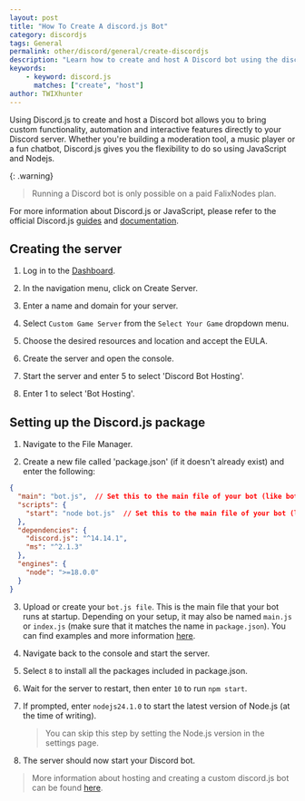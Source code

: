 ```yaml
---
layout: post
title: "How To Create A discord.js Bot"
category: discordjs
tags: General
permalink: other/discord/general/create-discordjs
description: "Learn how to create and host A Discord bot using the discord.js package"
keywords:
    - keyword: discord.js
      matches: ["create", "host"]
author: TWIXhunter
---
```


Using Discord.js to create and host a Discord bot allows you to bring custom functionality, automation and interactive features directly to your Discord server. Whether you're building a moderation tool, a music player or a fun chatbot, Discord.js gives you the flexibility to do so using JavaScript and Nodejs.

{: .warning}
> Running a Discord bot is only possible on a paid FalixNodes plan.

For more information about Discord.js or JavaScript, please refer to the official Discord.js [guides](https://discordjs.guide/#before-you-begin) and [documentation](https://discord.js.org/docs/packages/discord.js/14.19.3).

## Creating the server
1. Log in to the [Dashboard](https://client.falixnodes.net/).

2. In the navigation menu, click on Create Server.

3. Enter a name and domain for your server.

4. Select `Custom Game Server` from the `Select Your Game` dropdown menu.

5. Choose the desired resources and location and accept the EULA.

5. Create the server and open the console.

6. Start the server and enter 5 to select 'Discord Bot Hosting'.

7. Enter 1 to select 'Bot Hosting'.

## Setting up the Discord.js package
1. Navigate to the File Manager.

2. Create a new file called 'package.json' (if it doesn't already exist) and enter the following:

```json
{
  "main": "bot.js",  // Set this to the main file of your bot (like bot.js, main.js or index.js)
  "scripts": {
    "start": "node bot.js"  // Set this to the main file of your bot (like bot.js, main.js or index.js)
  },
  "dependencies": {
    "discord.js": "^14.14.1",
    "ms": "^2.1.3"
  },
  "engines": {
    "node": ">=18.0.0"
  }
}
```

3. Upload or create your `bot.js file`. This is the main file that your bot runs at startup. Depending on your setup, it may also be named `main.js` or `index.js` (make sure that it matches the name in `package.json`). You can find examples and more information [here](https://discordjs.guide/creating-your-bot/main-file.html#running-your-application).

4. Navigate back to the console and start the server.

5. Select `8` to install all the packages included in package.json.

6. Wait for the server to restart, then enter `10` to run `npm start`.

7. If prompted, enter `nodejs24.1.0` to start the latest version of Node.js (at the time of writing).

    > You can skip this step by setting the Node.js version in the settings page.

8. The server should now start your Discord bot.

> More information about hosting and creating a custom discord.js bot can be found [here](https://discordjs.guide/creating-your-bot/).